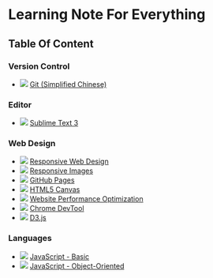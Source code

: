 # Learning Note For Everything

## Table Of Content

### Version Control

- ![](http://progressed.io/bar/100) [Git (Simplified Chinese)](Version_Control/Git.md)

### Editor

- ![](http://progressed.io/bar/30) [Sublime Text 3](Editor/Sublime_Text_3.md)

### Web Design

- ![](http://progressed.io/bar/100) [Responsive Web Design](Web_Design/Responsive_Web.md)
- ![](http://progressed.io/bar/25) [Responsive Images](Web_Design/Responsive_Images.md)
- ![](http://progressed.io/bar/100) [GitHub Pages](Web_Design/GitHub_Page.md)
- ![](http://progressed.io/bar/100) [HTML5 Canvas](Web_Design/HTML5_Canvas.md)
- ![](http://progressed.io/bar/50) [Website Performance Optimization](Web_Design/Website_Performance_Optimization.md)
- ![](http://progressed.io/bar/66) [Chrome DevTool](Web_Design/Chrome_DevTool.md)
- ![](http://progressed.io/bar/30) [D3.js](Web_Design/D3_JS.md)

### Languages

- ![](http://progressed.io/bar/100) [JavaScript - Basic](Language/JavaScript.md)
- ![](http://progressed.io/bar/100) [JavaScript - Object-Oriented](Language/Object_Oriented_JavaScript.md)
